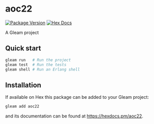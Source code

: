# aoc22

[![Package Version](https://img.shields.io/hexpm/v/aoc22)](https://hex.pm/packages/aoc22)
[![Hex Docs](https://img.shields.io/badge/hex-docs-ffaff3)](https://hexdocs.pm/aoc22/)

A Gleam project

## Quick start

```sh
gleam run   # Run the project
gleam test  # Run the tests
gleam shell # Run an Erlang shell
```

## Installation

If available on Hex this package can be added to your Gleam project:

```sh
gleam add aoc22
```

and its documentation can be found at <https://hexdocs.pm/aoc22>.
